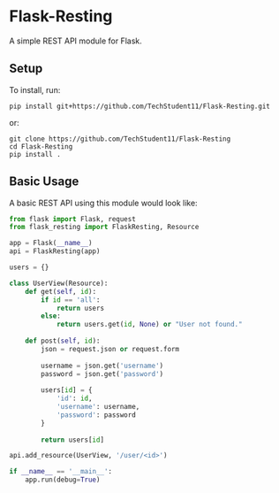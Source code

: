 # Flask-Resting

A simple REST API module for Flask.

## Setup

To install, run:

```shell
pip install git+https://github.com/TechStudent11/Flask-Resting.git
```

or:

```shell
git clone https://github.com/TechStudent11/Flask-Resting
cd Flask-Resting
pip install .
```

## Basic Usage

A basic REST API using this module would look like:

```python
from flask import Flask, request
from flask_resting import FlaskResting, Resource

app = Flask(__name__)
api = FlaskResting(app)

users = {}

class UserView(Resource):
    def get(self, id):
        if id == 'all':
            return users
        else:
            return users.get(id, None) or "User not found."
    
    def post(self, id):
        json = request.json or request.form
        
        username = json.get('username')
        password = json.get('password')
        
        users[id] = {
            'id': id,
            'username': username,
            'password': password
        }
        
        return users[id]

api.add_resource(UserView, '/user/<id>')

if __name__ == '__main__':
    app.run(debug=True)
```
